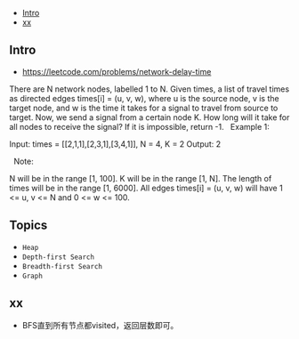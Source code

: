 - [Intro](#intro)
- [xx](#xx)

## Intro

- https://leetcode.com/problems/network-delay-time

There are N network nodes, labelled 1 to N.
Given times, a list of travel times as directed edges times[i] = (u, v, w), where u is the source node, v is the target node, and w is the time it takes for a signal to travel from source to target.
Now, we send a signal from a certain node K. How long will it take for all nodes to receive the signal? If it is impossible, return -1.
 
Example 1:


Input: times = [[2,1,1],[2,3,1],[3,4,1]], N = 4, K = 2
Output: 2

 
Note:

N will be in the range [1, 100].
K will be in the range [1, N].
The length of times will be in the range [1, 6000].
All edges times[i] = (u, v, w) will have 1 <= u, v <= N and 0 <= w <= 100.




## Topics

- `Heap`
- `Depth-first Search`
- `Breadth-first Search`
- `Graph`


## xx


- BFS直到所有节点都visited，返回层数即可。



